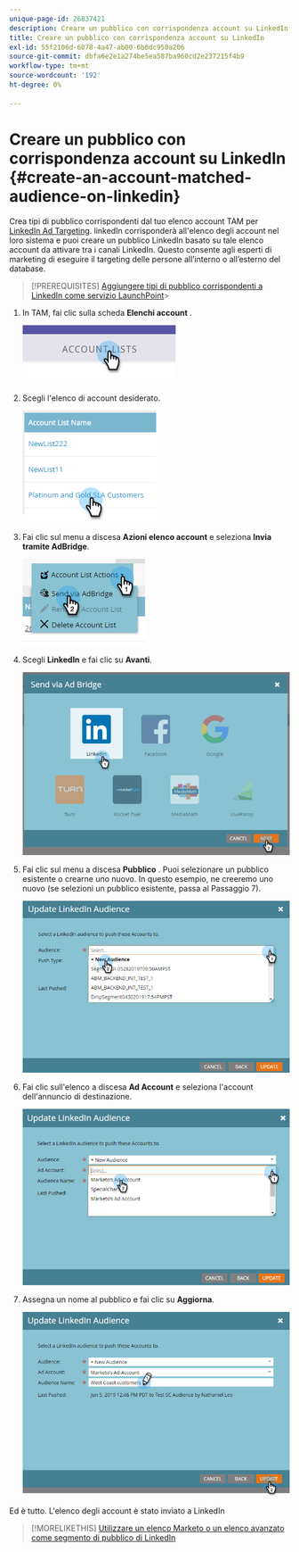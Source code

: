 ```yaml
---
unique-page-id: 26837421
description: Creare un pubblico con corrispondenza account su LinkedIn - Marketo Docs - Documentazione del prodotto
title: Creare un pubblico con corrispondenza account su LinkedIn
exl-id: 55f2106d-6078-4a47-ab00-6b6dc950a206
source-git-commit: dbfa6e2e1a274be5ea587ba960cd2e237215f4b9
workflow-type: tm+mt
source-wordcount: '192'
ht-degree: 0%

---
```


# Creare un pubblico con corrispondenza account su LinkedIn {#create-an-account-matched-audience-on-linkedin}

Crea tipi di pubblico corrispondenti dal tuo elenco account TAM per [LinkedIn Ad Targeting](https://business.linkedin.com/marketing-solutions/ad-targeting/account-targeting). linkedIn corrisponderà all&#39;elenco degli account nel loro sistema e puoi creare un pubblico LinkedIn basato su tale elenco account da attivare tra i canali LinkedIn. Questo consente agli esperti di marketing di eseguire il targeting delle persone all’interno o all’esterno del database.

>[!PREREQUISITES]
[Aggiungere tipi di pubblico corrispondenti a LinkedIn come servizio LaunchPoint](/help/marketo/product-docs/demand-generation/ad-network-integrations/add-linkedin-matched-audiences-as-a-launchpoint-service.md)>
>

1. In TAM, fai clic sulla scheda **Elenchi account** .

   ![](assets/create-a-matched-audience-on-linkedin-1.png)

1. Scegli l&#39;elenco di account desiderato.

   ![](assets/create-a-matched-audience-on-linkedin-2.png)

1. Fai clic sul menu a discesa **Azioni elenco account** e seleziona **Invia tramite AdBridge**.

   ![](assets/create-a-matched-audience-on-linkedin-3.png)

1. Scegli **LinkedIn** e fai clic su **Avanti**.

   ![](assets/create-a-matched-audience-on-linkedin-4.png)

1. Fai clic sul menu a discesa **Pubblico** . Puoi selezionare un pubblico esistente o crearne uno nuovo. In questo esempio, ne creeremo uno nuovo (se selezioni un pubblico esistente, passa al Passaggio 7).

   ![](assets/create-a-matched-audience-on-linkedin-5.png)

1. Fai clic sull&#39;elenco a discesa **Ad Account** e seleziona l&#39;account dell&#39;annuncio di destinazione.

   ![](assets/create-a-matched-audience-on-linkedin-6.png)

1. Assegna un nome al pubblico e fai clic su **Aggiorna**.

   ![](assets/create-a-matched-audience-on-linkedin-7.png)

Ed è tutto. L&#39;elenco degli account è stato inviato a LinkedIn

>[!MORELIKETHIS]
[Utilizzare un elenco Marketo o un elenco avanzato come segmento di pubblico di LinkedIn](/help/marketo/product-docs/demand-generation/social/social-functions/use-a-marketo-list-or-smart-list-as-a-linkedin-audience-segment.md)
